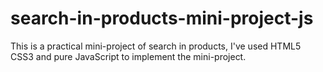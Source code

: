 # search-in-products-mini-project-js

This is a practical mini-project of search in products, I've used HTML5 CSS3 and pure JavaScript to implement the mini-project.
